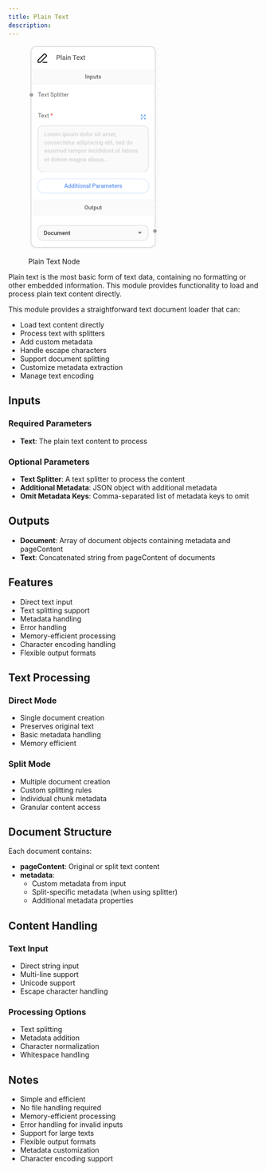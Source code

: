 ```yaml
---
title: Plain Text
description: 
---
```


<figure><img src="/assets/image (5) (1) (1) (1) (1) (1) (1) (1) (1) (2).png" alt="" width="263"><figcaption><p>Plain Text Node</p></figcaption></figure>

Plain text is the most basic form of text data, containing no formatting or other embedded information. This module provides functionality to load and process plain text content directly.

This module provides a straightforward text document loader that can:

* Load text content directly
* Process text with splitters
* Add custom metadata
* Handle escape characters
* Support document splitting
* Customize metadata extraction
* Manage text encoding

## Inputs

### Required Parameters

* **Text**: The plain text content to process

### Optional Parameters

* **Text Splitter**: A text splitter to process the content
* **Additional Metadata**: JSON object with additional metadata
* **Omit Metadata Keys**: Comma-separated list of metadata keys to omit

## Outputs

* **Document**: Array of document objects containing metadata and pageContent
* **Text**: Concatenated string from pageContent of documents

## Features

* Direct text input
* Text splitting support
* Metadata handling
* Error handling
* Memory-efficient processing
* Character encoding handling
* Flexible output formats

## Text Processing

### Direct Mode

* Single document creation
* Preserves original text
* Basic metadata handling
* Memory efficient

### Split Mode

* Multiple document creation
* Custom splitting rules
* Individual chunk metadata
* Granular content access

## Document Structure

Each document contains:

* **pageContent**: Original or split text content
* **metadata**:
  * Custom metadata from input
  * Split-specific metadata (when using splitter)
  * Additional metadata properties

## Content Handling

### Text Input

* Direct string input
* Multi-line support
* Unicode support
* Escape character handling

### Processing Options

* Text splitting
* Metadata addition
* Character normalization
* Whitespace handling

## Notes

* Simple and efficient
* No file handling required
* Memory-efficient processing
* Error handling for invalid inputs
* Support for large texts
* Flexible output formats
* Metadata customization
* Character encoding support
